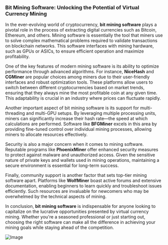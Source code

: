 ### Bit Mining Software: Unlocking the Potential of Virtual Currency Mining

In the ever-evolving world of cryptocurrency, **bit mining software** plays a pivotal role in the process of extracting digital currencies such as Bitcoin, Ethereum, and others. Mining software is essentially the tool that miners use to solve complex mathematical problems required to validate transactions on blockchain networks. This software interfaces with mining hardware, such as GPUs or ASICs, to ensure efficient operation and maximize profitability.

One of the key features of modern mining software is its ability to optimize performance through advanced algorithms. For instance, **NiceHash** and **CGMiner** are popular choices among miners due to their user-friendly interfaces and robust optimization tools. These platforms allow users to switch between different cryptocurrencies based on market trends, ensuring that they always mine the most profitable coin at any given time. This adaptability is crucial in an industry where prices can fluctuate rapidly.

Another important aspect of bit mining software is its support for multi-threading and multi-GPU setups. By leveraging multiple processing units, miners can significantly increase their hash rate—the speed at which calculations are performed. Software like **BFGMiner** excels in this area by providing fine-tuned control over individual mining processes, allowing miners to allocate resources effectively.

Security is also a major concern when it comes to mining software. Reputable programs like **PhoenixMiner** offer enhanced security measures to protect against malware and unauthorized access. Given the sensitive nature of private keys and wallets used in mining operations, maintaining a secure environment is essential for long-term success.

Finally, community support is another factor that sets top-tier mining software apart. Platforms like **WolfMiner** boast active forums and extensive documentation, enabling beginners to learn quickly and troubleshoot issues efficiently. Such resources are invaluable for newcomers who may be overwhelmed by the technical aspects of mining.

In conclusion, **bit mining software** is indispensable for anyone looking to capitalize on the lucrative opportunities presented by virtual currency mining. Whether you're a seasoned professional or just starting out, choosing the right software can make all the difference in achieving your mining goals while staying ahead of the competition.

![Image](https://github.com/user-attachments/assets/31692037-0104-4703-abd1-696b6a7dd41b)